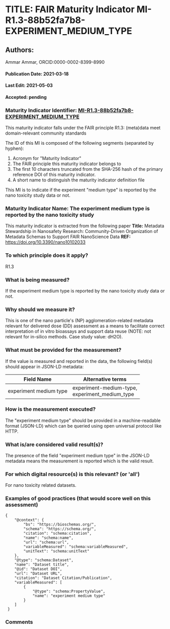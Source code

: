 # TITLE: FAIR Maturity Indicator MI-R1.3-88b52fa7b8-EXPERIMENT_MEDIUM_TYPE

## Authors: 
Ammar Ammar, ORCID:0000-0002-8399-8990

#### Publication Date: 2021-03-18
#### Last Edit: 2021-05-03
#### Accepted: pending

### Maturity Indicator Identifier: [MI-R1.3-88b52fa7b8-EXPERIMENT_MEDIUM_TYPE](https://w3id.org/fair/maturity_indicator/terms/Gen2/MI-R1.3-88b52fa7b8-EXPERIMENT_MEDIUM_TYPE)

This maturity indicator falls under the FAIR principle R1.3:
(meta)data meet domain-relevant community standards

The ID of this MI is composed of the following segments (separated by hyphen):
1. Acronym for "Maturity Indicator"
1. The FAIR principle this maturity indicator belongs to
1. The first 10 characters truncated from the SHA-256 hash of the primary reference DOI of this maturity indicator.
1. A short name to distinguish the maturity indicator definition file

This MI is to indicate if the experiment "medium type" is reported by the nano toxicity study data or not.

### Maturity Indicator Name:  The experiment medium type is reported by the nano toxicity study

This maturity indicator is extracted from the following paper 
**Title:** Metadata Stewardship in Nanosafety Research: Community-Driven Organization of Metadata Schemas to Support FAIR NanoScience Data
**REF:** https://doi.org/10.3390/nano10102033

### To which principle does it apply?  
R1.3

### What is being measured?
If the experiment medium type is reported by the nano toxicity study data or not.

### Why should we measure it?
This is one of the nano particle's (NP) agglomeration-related metadata relevant for delivered dose (DD)
assessment as a means to facilitate correct interpretation of in vitro bioassays and support data reuse (NOTE: not relevant for in-silico methods. Case study value: dH2O).

### What must be provided for the measurement?
If the value is measured and reported in the data, the following field(s) should appear in JSON-LD metadata: 

| Field Name               | Alternative terms                                   |
| ------------------------ | --------------------------------------------------- |
| experiment medium type   | experiment-medium-type,<br>experiment_medium_type   |

### How is the measurement executed?
The "experiment medium type" should be provided in a machine-readable format (JSON-LD) which can be queried using open universal protocol like HTTP.

### What is/are considered valid result(s)?
The presence of the field "experiment medium type" in the JSON-LD metadata means the measurement is reported which is the valid result.

### For which digital resource(s) is this relevant? (or 'all')
For nano toxicity related datasets.  

### Examples of good practices (that would score well on this assessment)
```{json}
{
 	"@context": {
 		"bs": "https://bioschemas.org/",
 		"schema": "https://schema.org/",
 		"citation": "schema:citation",
 		"name": "schema:name",
 		"url": "schema:url",
 		"variableMeasured": "schema:variableMeasured",
 		"unitText": "schema:unitText"
 	},
 	"@type": "schema:Dataset",
 	"name": "Dataset title",
 	"@id": "Dataset DOI",
 	"url": "Dataset URL",
 	"citation": "Dataset Citation/Publication",
 	"variableMeasured": [
 		{
 			"@type": "schema:PropertyValue",
 			"name": "experiment medium type"
 		}
 	]
 }
```

### Comments

